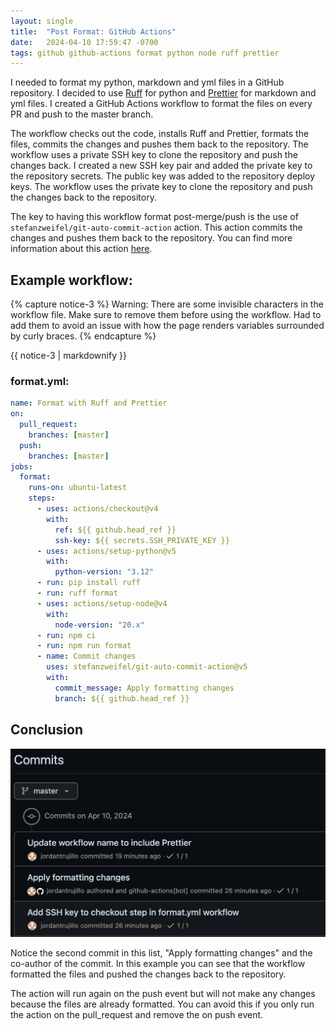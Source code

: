 ```yaml
---
layout: single
title:  "Post Format: GitHub Actions"
date:   2024-04-10 17:59:47 -0700
tags: github github-actions format python node ruff prettier
---
```


I needed to format my python, markdown and yml files in a GitHub repository. I decided to use [Ruff](https://docs.astral.sh/ruff/formatter/) for python and [Prettier](https://prettier.io/) for markdown and yml files. I created a GitHub Actions workflow to format the files on every PR and push to the master branch.

The workflow checks out the code, installs Ruff and Prettier, formats the files, commits the changes and pushes them back to the repository. The workflow uses a private SSH key to clone the repository and push the changes back. I created a new SSH key pair and added the private key to the repository secrets. The public key was added to the repository deploy keys. The workflow uses the private key to clone the repository and push the changes back to the repository.

The key to having this workflow format post-merge/push is the use of `stefanzweifel/git-auto-commit-action` action. This action commits the changes and pushes them back to the repository. You can find more information about this action [here](https://github.com/stefanzweifel/git-auto-commit-action).

## Example workflow:

{% capture notice-3 %}
Warning: There are some invisible characters in the workflow file. Make sure to remove them before using the workflow. Had to add them to avoid an issue with how the page renders variables surrounded by curly braces.
{% endcapture %}

<div class="notice">{{ notice-3 | markdownify }}</div>

### format.yml:

```yml
name: Format with Ruff and Prettier
on:
  pull_request:
    branches: [master]
  push:
    branches: [master]
jobs:
  format:
    runs-on: ubuntu-latest
    steps:
      - uses: actions/checkout@v4
        with:
          ref: ${‎{ github.head_ref }}
          ssh-key: ${‎{ secrets.SSH_PRIVATE_KEY }}
      - uses: actions/setup-python@v5
        with:
          python-version: "3.12"
      - run: pip install ruff
      - run: ruff format
      - uses: actions/setup-node@v4
        with:
          node-version: "20.x"
      - run: npm ci
      - run: npm run format
      - name: Commit changes
        uses: stefanzweifel/git-auto-commit-action@v5
        with:
          commit_message: Apply formatting changes
          branch: ${‎{ github.head_ref }}
```

## Conclusion

![alt text](../assets/images/format-commits.png)

Notice the second commit in this list, "Apply formatting changes" and the co-author of the commit. In this example you can see that the workflow formatted the files and pushed the changes back to the repository. 

The action will run again on the push event but will not make any changes because the files are already formatted. You can avoid this if you only run the action on the pull_request and remove the on push event. 
